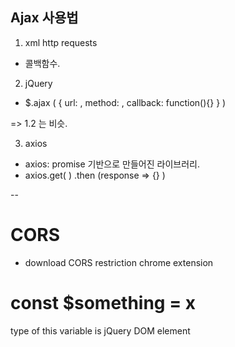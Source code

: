 ## Ajax 사용법

1. xml http requests

- 콜백함수.

2. jQuery

- $.ajax ( { url: , method: , callback: function(){} } )

=> 1.2 는 비슷.

3. axios

- axios: promise 기반으로 만들어진 라이브러리.
- axios.get( ) .then (response => {} )

--

# CORS

- download CORS restriction chrome extension

# const $something = x

type of this variable is jQuery DOM element
